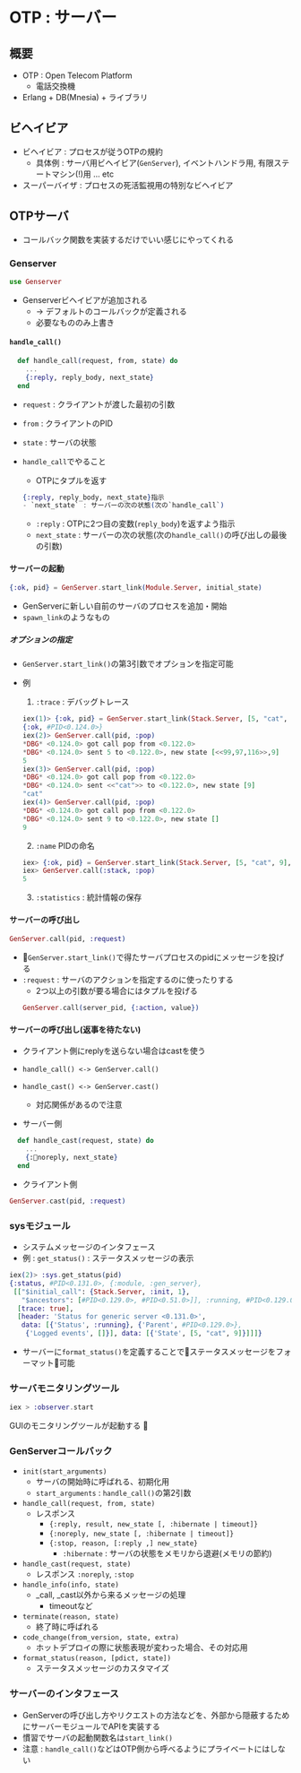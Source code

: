 # OTP : サーバー

## 概要
- OTP : Open Telecom Platform
    - 電話交換機
- Erlang + DB(Mnesia) + ライブラリ

## ビヘイビア
- ビヘイビア : プロセスが従うOTPの規約
    - 具体例 : サーバ用ビヘイビア(`GenServer`), イベントハンドラ用, 有限ステートマシン(!)用 ... etc
- スーパーバイザ : プロセスの死活監視用の特別なビヘイビア

## OTPサーバ
- コールバック関数を実装するだけでいい感じにやってくれる

### Genserver
```elixir
use Genserver
```
- Genserverビヘイビアが追加される
    -  → デフォルトのコールバックが定義される
    - 必要なもののみ上書き

#### `handle_call()`

```elixir
  def handle_call(request, from, state) do
    ...
    {:reply, reply_body, next_state}
  end
```
- `request` : クライアントが渡した最初の引数
- `from` : クライアントのPID
- `state` : サーバの状態


- `handle_call`でやること
    - OTPにタプルを返す

    ```elixir
    {:reply, reply_body, next_state}指示
    - `next_state` : サーバーの次の状態(次の`handle_call`)
    ```
    - `:reply` : OTPに2つ目の変数(`reply_body`)を返すよう指示
    - `next_state` : サーバーの次の状態(次の`handle_call()`の呼び出しの最後の引数)

#### サーバーの起動
```elixir
{:ok, pid} = GenServer.start_link(Module.Server, initial_state)
```
- GenServerに新しい自前のサーバのプロセスを追加・開始
- `spawn_link`のようなもの

##### オプションの指定

- `GenServer.start_link()`の第3引数でオプションを指定可能
- 例
    1. `:trace` : デバッグトレース
    ```elixir
    iex(1)> {:ok, pid} = GenServer.start_link(Stack.Server, [5, "cat", 9], [debug: [:trace]])
    {:ok, #PID<0.124.0>}
    iex(2)> GenServer.call(pid, :pop)
    *DBG* <0.124.0> got call pop from <0.122.0>
    *DBG* <0.124.0> sent 5 to <0.122.0>, new state [<<99,97,116>>,9]
    5
    iex(3)> GenServer.call(pid, :pop)
    *DBG* <0.124.0> got call pop from <0.122.0>
    *DBG* <0.124.0> sent <<"cat">> to <0.122.0>, new state [9]
    "cat"
    iex(4)> GenServer.call(pid, :pop)
    *DBG* <0.124.0> got call pop from <0.122.0>
    *DBG* <0.124.0> sent 9 to <0.122.0>, new state []
    9
    ```

    2. `:name` PIDの命名
    ```elixir
    iex> {:ok, pid} = GenServer.start_link(Stack.Server, [5, "cat", 9], name: :stack)
    iex> GenServer.call(:stack, :pop)
    5
    ```

    3. `:statistics` : 統計情報の保存

#### サーバーの呼び出し
```elixir
GenServer.call(pid, :request)
```
- `GenServer.start_link()`で得たサーバプロセスのpidにメッセージを投げる
- `:request` : サーバのアクションを指定するのに使ったりする
    - 2つ以上の引数が要る場合にはタプルを投げる
    ```elixir
    GenServer.call(server_pid, {:action, value})
    ```

#### サーバーの呼び出し(返事を待たない)

- クライアント側にreplyを送らない場合はcastを使う
- `handle_call() <-> GenServer.call()`
- `handle_cast() <-> GenServer.cast()`
    - 対応関係があるので注意

- サーバー側
```elixir
  def handle_cast(request, state) do
    ...
    {:noreply, next_state}
  end
```

- クライアント側

```elixir
GenServer.cast(pid, :request)
```

### sysモジュール
- システムメッセージのインタフェース
- 例 : `get_status()` : ステータスメッセージの表示
```elixir
iex(2)> :sys.get_status(pid)
{:status, #PID<0.131.0>, {:module, :gen_server},
 [["$initial_call": {Stack.Server, :init, 1},
   "$ancestors": [#PID<0.129.0>, #PID<0.51.0>]], :running, #PID<0.129.0>,
  [trace: true],
  [header: 'Status for generic server <0.131.0>',
   data: [{'Status', :running}, {'Parent', #PID<0.129.0>},
    {'Logged events', []}], data: [{'State', [5, "cat", 9]}]]]}
```

- サーバーに`format_status()`を定義することでステータスメッセージをフォーマット可能

### サーバモニタリングツール
```elixir
iex > :observer.start
```
GUIのモニタリングツールが起動する :clap:

### GenServerコールバック
- `init(start_arguments)`
    - サーバの開始時に呼ばれる、初期化用
    - `start_arguments` : `handle_call()`の第2引数
- `handle_call(request, from, state)`
    - レスポンス
        - `{:reply, result, new_state [, :hibernate | timeout]}`
        - `{:noreply, new_state [, :hibernate | timeout]}`
        - `{:stop, reason, [:reply ,] new_state}`
            - `:hibernate` : サーバの状態をメモリから退避(メモリの節約)
- `handle_cast(request, state)`
    - レスポンス
        `:noreply`, `:stop`
- `handle_info(info, state)`
    - _call, _cast以外から来るメッセージの処理
        - timeoutなど
- `terminate(reason, state)`
    - 終了時に呼ばれる
- `code_change(from_version, state, extra)`
    - ホットデプロイの際に状態表現が変わった場合、その対応用
- `format_status(reason, [pdict, state])`
    - ステータスメッセージのカスタマイズ

### サーバーのインタフェース

- GenServerの呼び出し方やリクエストの方法などを、外部から隠蔽するためにサーバーモジュールでAPIを実装する
- 慣習でサーバの起動関数名は`start_link()`
- 注意 : `handle_call()`などはOTP側から呼べるようにプライベートにはしない